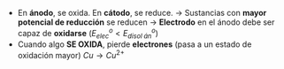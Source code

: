 
- En **ánodo**, se oxida. En **cátodo**, se reduce.
	-> Sustancias con **mayor potencial de reducción** se reducen
	-> **Electrodo** en el ánodo debe ser capaz de **oxidarse** ($E^o_{elec}<E^o_{disol\; án}$)
- Cuando algo **SE OXIDA**, pierde **electrones** (pasa a un estado de oxidación mayor)
	$Cu\rightarrow Cu^{2+}$

